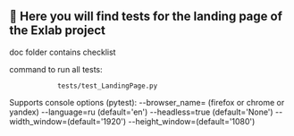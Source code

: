 ## 🌈 Here you will find tests for the landing page of the Exlab project

doc folder contains checklist

command to run all tests:

                tests/test_LandingPage.py



Supports console options (pytest):
 --browser_name= (firefox or chrome or yandex)
 --language=ru (default='en')
 --headless=true (default='None')
 --width_window=(default='1920')
 --height_window=(default='1080')

